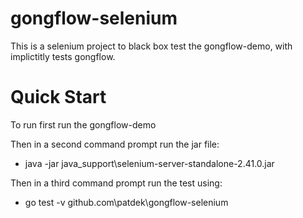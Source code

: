 gongflow-selenium
=================

This is a selenium project to black box test the gongflow-demo, with implictitly tests gongflow. 

Quick Start
===============
To run first run the gongflow-demo

Then in a second command prompt run the jar file:

- java -jar java_support\selenium-server-standalone-2.41.0.jar

Then in a third command prompt run the test using:

- go test -v github.com\patdek\gongflow-selenium